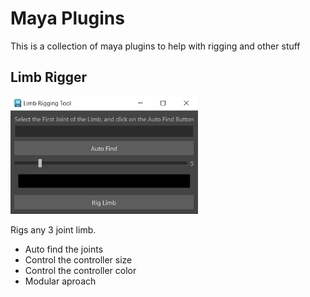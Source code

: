 # Maya Plugins

This is a collection of maya plugins to help with rigging and other stuff

## Limb Rigger

<img src="assets/limbRiggingToolCapture.PNG" width=300>

Rigs any 3 joint limb.

* Auto find the joints
* Control the controller size
* Control the controller color
* Modular aproach

